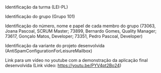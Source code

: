 Identificação da turma (LEI-PL)

Identificação do grupo (Grupo 101)

Identificação do número, nome e papel de cada membro do grupo (73063, Joana Pascoal, SCRUM Master; 73899, Bernardo Gomes, Quality Manager; 73617, Gonçalo Matos, Developer;  73351, Pedro Pascoal, Developer)

Identificação da variante do projeto desenvolvida (AntiSpamConfigurationForLeisureMailbox)

Link para um vídeo no youtube com a demonstração da aplicação final desenvolvida (Link video: https://youtu.be/PYV4pt2Bo24)

